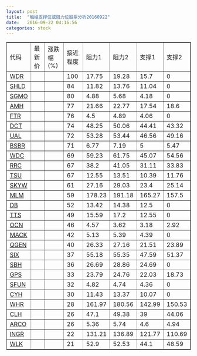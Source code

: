 ```yaml
---
layout: post
title:  "触碰支撑位或阻力位股票分析20160922"
date:   2016-09-22 04:16:56
categories: stock
---
```

<script type="text/javascript">
var stockList = []
stockList.push('gb_wdr');
stockList.push('gb_shld');
stockList.push('gb_sgmo');
stockList.push('gb_amh');
stockList.push('gb_ftr');
stockList.push('gb_dct');
stockList.push('gb_ual');
stockList.push('gb_bsbr');
stockList.push('gb_wdc');
stockList.push('gb_rrc');
stockList.push('gb_tsu');
stockList.push('gb_skyw');
stockList.push('gb_mlm');
stockList.push('gb_db');
stockList.push('gb_tts');
stockList.push('gb_ocn');
stockList.push('gb_mack');
stockList.push('gb_qgen');
stockList.push('gb_six');
stockList.push('gb_sbh');
stockList.push('gb_gps');
stockList.push('gb_sfun');
stockList.push('gb_cyh');
stockList.push('gb_whr');
stockList.push('gb_clh');
stockList.push('gb_arco');
stockList.push('gb_ingr');
stockList.push('gb_wlk');
</script>
<table border="1">
 <tr>
 <td>代码</td>
 <td>最新价</td>
 <td>涨跌幅(%)</td>
 <td>接近程度</td>
 <td>阻力1</td>
 <td>阻力2</td>
 <td>支撑1</td>
 <td>支撑2</td>
</tr>
  <tr id="wdr" class="red">
  <td><a href="http://stock.finance.sina.com.cn/usstock/quotes/WDR.html" target="_blank">WDR</a></td><td></td><td></td><td>100</td><td>17.75</td><td>19.28</td><td>15.7</td><td>0</td></tr>
  <tr id="shld" class="red">
  <td><a href="http://stock.finance.sina.com.cn/usstock/quotes/SHLD.html" target="_blank">SHLD</a></td><td></td><td></td><td>84</td><td>11.82</td><td>13.76</td><td>11.04</td><td>0</td></tr>
  <tr id="sgmo" class="red">
  <td><a href="http://stock.finance.sina.com.cn/usstock/quotes/SGMO.html" target="_blank">SGMO</a></td><td></td><td></td><td>80</td><td>4.88</td><td>5.68</td><td>4.18</td><td>0</td></tr>
  <tr id="amh" class="red">
  <td><a href="http://stock.finance.sina.com.cn/usstock/quotes/AMH.html" target="_blank">AMH</a></td><td></td><td></td><td>77</td><td>21.66</td><td>22.77</td><td>17.54</td><td>18.6</td></tr>
  <tr id="ftr" class="green">
  <td><a href="http://stock.finance.sina.com.cn/usstock/quotes/FTR.html" target="_blank">FTR</a></td><td></td><td></td><td>76</td><td>4.5</td><td>4.89</td><td>4.06</td><td>0</td></tr>
  <tr id="dct" class="green">
  <td><a href="http://stock.finance.sina.com.cn/usstock/quotes/DCT.html" target="_blank">DCT</a></td><td></td><td></td><td>74</td><td>48.25</td><td>50.06</td><td>44.41</td><td>43.32</td></tr>
  <tr id="ual" class="green">
  <td><a href="http://stock.finance.sina.com.cn/usstock/quotes/UAL.html" target="_blank">UAL</a></td><td></td><td></td><td>72</td><td>53.28</td><td>53.44</td><td>46.56</td><td>49.16</td></tr>
  <tr id="bsbr" class="red">
  <td><a href="http://stock.finance.sina.com.cn/usstock/quotes/BSBR.html" target="_blank">BSBR</a></td><td></td><td></td><td>71</td><td>6.77</td><td>7.19</td><td>5</td><td>5.47</td></tr>
  <tr id="wdc" class="green">
  <td><a href="http://stock.finance.sina.com.cn/usstock/quotes/WDC.html" target="_blank">WDC</a></td><td></td><td></td><td>69</td><td>59.23</td><td>61.75</td><td>45.07</td><td>54.56</td></tr>
  <tr id="rrc" class="green">
  <td><a href="http://stock.finance.sina.com.cn/usstock/quotes/RRC.html" target="_blank">RRC</a></td><td></td><td></td><td>67</td><td>38.2</td><td>41.05</td><td>31.11</td><td>33.83</td></tr>
  <tr id="tsu" class="green">
  <td><a href="http://stock.finance.sina.com.cn/usstock/quotes/TSU.html" target="_blank">TSU</a></td><td></td><td></td><td>67</td><td>12.55</td><td>13.51</td><td>10.39</td><td>11.76</td></tr>
  <tr id="skyw" class="green">
  <td><a href="http://stock.finance.sina.com.cn/usstock/quotes/SKYW.html" target="_blank">SKYW</a></td><td></td><td></td><td>61</td><td>27.16</td><td>29.03</td><td>23.4</td><td>25.14</td></tr>
  <tr id="mlm" class="green">
  <td><a href="http://stock.finance.sina.com.cn/usstock/quotes/MLM.html" target="_blank">MLM</a></td><td></td><td></td><td>59</td><td>178.23</td><td>191.18</td><td>165.27</td><td>157.5</td></tr>
  <tr id="db" class="green">
  <td><a href="http://stock.finance.sina.com.cn/usstock/quotes/DB.html" target="_blank">DB</a></td><td></td><td></td><td>52</td><td>13.42</td><td>14.38</td><td>12.5</td><td>0</td></tr>
  <tr id="tts" class="red">
  <td><a href="http://stock.finance.sina.com.cn/usstock/quotes/TTS.html" target="_blank">TTS</a></td><td></td><td></td><td>49</td><td>15.59</td><td>17.2</td><td>12.55</td><td>0</td></tr>
  <tr id="ocn" class="red">
  <td><a href="http://stock.finance.sina.com.cn/usstock/quotes/OCN.html" target="_blank">OCN</a></td><td></td><td></td><td>46</td><td>4.57</td><td>3.62</td><td>3.18</td><td>2.92</td></tr>
  <tr id="mack" class="red">
  <td><a href="http://stock.finance.sina.com.cn/usstock/quotes/MACK.html" target="_blank">MACK</a></td><td></td><td></td><td>42</td><td>5.13</td><td>5.39</td><td>4.39</td><td>0</td></tr>
  <tr id="qgen" class="green">
  <td><a href="http://stock.finance.sina.com.cn/usstock/quotes/QGEN.html" target="_blank">QGEN</a></td><td></td><td></td><td>40</td><td>26.33</td><td>27.16</td><td>21.51</td><td>23.89</td></tr>
  <tr id="six" class="green">
  <td><a href="http://stock.finance.sina.com.cn/usstock/quotes/SIX.html" target="_blank">SIX</a></td><td></td><td></td><td>37</td><td>55.18</td><td>55.35</td><td>47.59</td><td>51.37</td></tr>
  <tr id="sbh" class="red">
  <td><a href="http://stock.finance.sina.com.cn/usstock/quotes/SBH.html" target="_blank">SBH</a></td><td></td><td></td><td>36</td><td>26.69</td><td>28.86</td><td>24.69</td><td>0</td></tr>
  <tr id="gps" class="green">
  <td><a href="http://stock.finance.sina.com.cn/usstock/quotes/GPS.html" target="_blank">GPS</a></td><td></td><td></td><td>33</td><td>23.79</td><td>24.76</td><td>22.03</td><td>18.73</td></tr>
  <tr id="sfun" class="green">
  <td><a href="http://stock.finance.sina.com.cn/usstock/quotes/SFUN.html" target="_blank">SFUN</a></td><td></td><td></td><td>32</td><td>4.82</td><td>4.74</td><td>4.36</td><td>0</td></tr>
  <tr id="cyh" class="green">
  <td><a href="http://stock.finance.sina.com.cn/usstock/quotes/CYH.html" target="_blank">CYH</a></td><td></td><td></td><td>30</td><td>11.43</td><td>13.37</td><td>10.07</td><td>0</td></tr>
  <tr id="whr" class="green">
  <td><a href="http://stock.finance.sina.com.cn/usstock/quotes/WHR.html" target="_blank">WHR</a></td><td></td><td></td><td>28</td><td>161.97</td><td>180.56</td><td>142.99</td><td>150.53</td></tr>
  <tr id="clh" class="red">
  <td><a href="http://stock.finance.sina.com.cn/usstock/quotes/CLH.html" target="_blank">CLH</a></td><td></td><td></td><td>26</td><td>47.1</td><td>49.38</td><td>39</td><td>44.06</td></tr>
  <tr id="arco" class="red">
  <td><a href="http://stock.finance.sina.com.cn/usstock/quotes/ARCO.html" target="_blank">ARCO</a></td><td></td><td></td><td>26</td><td>5.36</td><td>5.74</td><td>4.6</td><td>4.94</td></tr>
  <tr id="ingr" class="red">
  <td><a href="http://stock.finance.sina.com.cn/usstock/quotes/INGR.html" target="_blank">INGR</a></td><td></td><td></td><td>22</td><td>131.21</td><td>136.89</td><td>121.77</td><td>110.69</td></tr>
  <tr id="wlk" class="green">
  <td><a href="http://stock.finance.sina.com.cn/usstock/quotes/WLK.html" target="_blank">WLK</a></td><td></td><td></td><td>21</td><td>52.9</td><td>52.53</td><td>44.1</td><td>48.59</td></tr>
</table>
